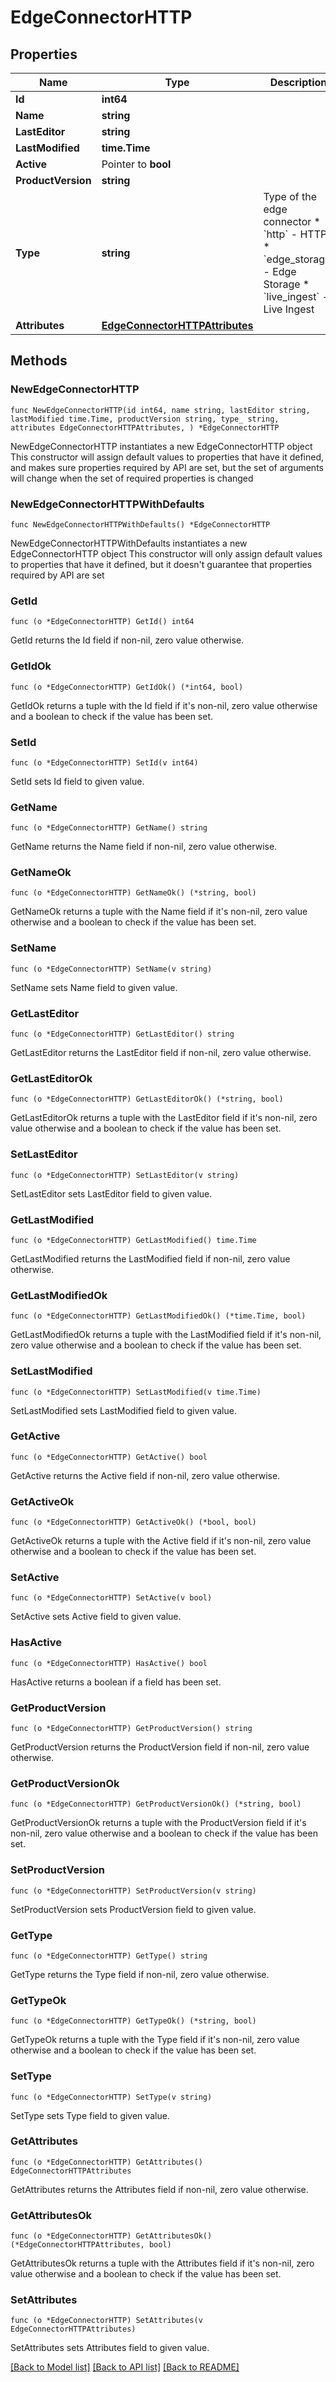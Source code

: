 # EdgeConnectorHTTP

## Properties

Name | Type | Description | Notes
------------ | ------------- | ------------- | -------------
**Id** | **int64** |  | 
**Name** | **string** |  | 
**LastEditor** | **string** |  | 
**LastModified** | **time.Time** |  | 
**Active** | Pointer to **bool** |  | [optional] 
**ProductVersion** | **string** |  | 
**Type** | **string** | Type of the edge connector  * &#x60;http&#x60; - HTTP * &#x60;edge_storage&#x60; - Edge Storage * &#x60;live_ingest&#x60; - Live Ingest | 
**Attributes** | [**EdgeConnectorHTTPAttributes**](EdgeConnectorHTTPAttributes.md) |  | 

## Methods

### NewEdgeConnectorHTTP

`func NewEdgeConnectorHTTP(id int64, name string, lastEditor string, lastModified time.Time, productVersion string, type_ string, attributes EdgeConnectorHTTPAttributes, ) *EdgeConnectorHTTP`

NewEdgeConnectorHTTP instantiates a new EdgeConnectorHTTP object
This constructor will assign default values to properties that have it defined,
and makes sure properties required by API are set, but the set of arguments
will change when the set of required properties is changed

### NewEdgeConnectorHTTPWithDefaults

`func NewEdgeConnectorHTTPWithDefaults() *EdgeConnectorHTTP`

NewEdgeConnectorHTTPWithDefaults instantiates a new EdgeConnectorHTTP object
This constructor will only assign default values to properties that have it defined,
but it doesn't guarantee that properties required by API are set

### GetId

`func (o *EdgeConnectorHTTP) GetId() int64`

GetId returns the Id field if non-nil, zero value otherwise.

### GetIdOk

`func (o *EdgeConnectorHTTP) GetIdOk() (*int64, bool)`

GetIdOk returns a tuple with the Id field if it's non-nil, zero value otherwise
and a boolean to check if the value has been set.

### SetId

`func (o *EdgeConnectorHTTP) SetId(v int64)`

SetId sets Id field to given value.


### GetName

`func (o *EdgeConnectorHTTP) GetName() string`

GetName returns the Name field if non-nil, zero value otherwise.

### GetNameOk

`func (o *EdgeConnectorHTTP) GetNameOk() (*string, bool)`

GetNameOk returns a tuple with the Name field if it's non-nil, zero value otherwise
and a boolean to check if the value has been set.

### SetName

`func (o *EdgeConnectorHTTP) SetName(v string)`

SetName sets Name field to given value.


### GetLastEditor

`func (o *EdgeConnectorHTTP) GetLastEditor() string`

GetLastEditor returns the LastEditor field if non-nil, zero value otherwise.

### GetLastEditorOk

`func (o *EdgeConnectorHTTP) GetLastEditorOk() (*string, bool)`

GetLastEditorOk returns a tuple with the LastEditor field if it's non-nil, zero value otherwise
and a boolean to check if the value has been set.

### SetLastEditor

`func (o *EdgeConnectorHTTP) SetLastEditor(v string)`

SetLastEditor sets LastEditor field to given value.


### GetLastModified

`func (o *EdgeConnectorHTTP) GetLastModified() time.Time`

GetLastModified returns the LastModified field if non-nil, zero value otherwise.

### GetLastModifiedOk

`func (o *EdgeConnectorHTTP) GetLastModifiedOk() (*time.Time, bool)`

GetLastModifiedOk returns a tuple with the LastModified field if it's non-nil, zero value otherwise
and a boolean to check if the value has been set.

### SetLastModified

`func (o *EdgeConnectorHTTP) SetLastModified(v time.Time)`

SetLastModified sets LastModified field to given value.


### GetActive

`func (o *EdgeConnectorHTTP) GetActive() bool`

GetActive returns the Active field if non-nil, zero value otherwise.

### GetActiveOk

`func (o *EdgeConnectorHTTP) GetActiveOk() (*bool, bool)`

GetActiveOk returns a tuple with the Active field if it's non-nil, zero value otherwise
and a boolean to check if the value has been set.

### SetActive

`func (o *EdgeConnectorHTTP) SetActive(v bool)`

SetActive sets Active field to given value.

### HasActive

`func (o *EdgeConnectorHTTP) HasActive() bool`

HasActive returns a boolean if a field has been set.

### GetProductVersion

`func (o *EdgeConnectorHTTP) GetProductVersion() string`

GetProductVersion returns the ProductVersion field if non-nil, zero value otherwise.

### GetProductVersionOk

`func (o *EdgeConnectorHTTP) GetProductVersionOk() (*string, bool)`

GetProductVersionOk returns a tuple with the ProductVersion field if it's non-nil, zero value otherwise
and a boolean to check if the value has been set.

### SetProductVersion

`func (o *EdgeConnectorHTTP) SetProductVersion(v string)`

SetProductVersion sets ProductVersion field to given value.


### GetType

`func (o *EdgeConnectorHTTP) GetType() string`

GetType returns the Type field if non-nil, zero value otherwise.

### GetTypeOk

`func (o *EdgeConnectorHTTP) GetTypeOk() (*string, bool)`

GetTypeOk returns a tuple with the Type field if it's non-nil, zero value otherwise
and a boolean to check if the value has been set.

### SetType

`func (o *EdgeConnectorHTTP) SetType(v string)`

SetType sets Type field to given value.


### GetAttributes

`func (o *EdgeConnectorHTTP) GetAttributes() EdgeConnectorHTTPAttributes`

GetAttributes returns the Attributes field if non-nil, zero value otherwise.

### GetAttributesOk

`func (o *EdgeConnectorHTTP) GetAttributesOk() (*EdgeConnectorHTTPAttributes, bool)`

GetAttributesOk returns a tuple with the Attributes field if it's non-nil, zero value otherwise
and a boolean to check if the value has been set.

### SetAttributes

`func (o *EdgeConnectorHTTP) SetAttributes(v EdgeConnectorHTTPAttributes)`

SetAttributes sets Attributes field to given value.



[[Back to Model list]](../README.md#documentation-for-models) [[Back to API list]](../README.md#documentation-for-api-endpoints) [[Back to README]](../README.md)


